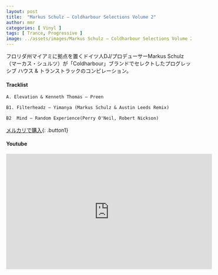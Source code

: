 ```yaml
---
layout: post
title:  "Markus Schulz – Coldharbour Selections Volume 2"
author: mmr
categories: [ Vinyl ]
tags: [ Trance, Progressive ]
image: ../assets/images/Markus Schulz – Coldharbour Selections Volume 2.jpg
---
```


フロリダ州マイアミに拠点を置くドイツ人DJ/プロデューサーMarkus Schulz（マーカス・シュルツ）が「Coldharbour」ブランドでセレクトしたプログレッシブ ハウス & トランストラックのコンピレーション。

#### Tracklist
```md
A. Elevation & Kenneth Thomas – Preen

B1. Filterheadz – Yimanya (Markus Schulz & Austin Leeds Remix)

B2  Mind – Random Experience(Perry O'Neil, Robert Nickson)
```

[メルカリで購入](https://jp.mercari.com/item/m54053728481?afid=6142608987){: .button1}

#### Youtube
<iframe width="560" height="315" src="https://www.youtube.com/embed/4aYLP-VdE1I?si=y4vZUYs1PtFeDJgU" title="YouTube video player" frameborder="0" allow="accelerometer; autoplay; clipboard-write; encrypted-media; gyroscope; picture-in-picture; web-share" referrerpolicy="strict-origin-when-cross-origin" allowfullscreen></iframe>